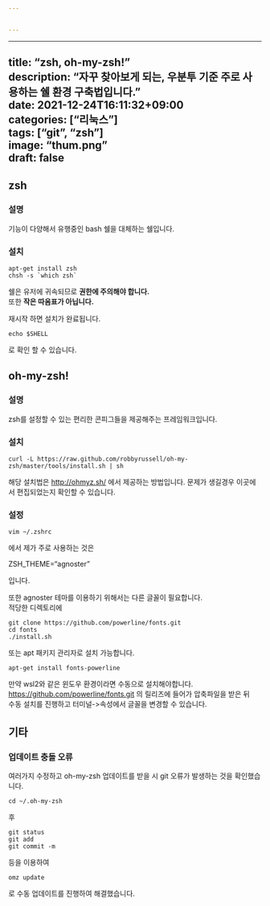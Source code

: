 ```yaml
---


---
```


<hr>
<h2 id="title-zsh-oh-my-zshdescription-자꾸-찾아보게-되는-우분투-기준-주로-사용하는-쉘-환경-구축법입니다.date-2021-12-24t1611320900categories-리눅스tags-git-zshimage-thum.pngdraft-false">title: “zsh, oh-my-zsh!”<br>
description: “자꾸 찾아보게 되는, 우분투 기준 주로 사용하는 쉘 환경 구축법입니다.”<br>
date: 2021-12-24T16:11:32+09:00<br>
categories: [“리눅스”]<br>
tags: [“git”, “zsh”]<br>
image: “thum.png”<br>
draft: false</h2>
<h2 id="zsh">zsh</h2>
<h3 id="설명">설명</h3>
<p>기능이 다양해서 유행중인 bash 쉘을 대체하는 쉘입니다.</p>
<h3 id="설치">설치</h3>
<pre class=" language-bash"><code class="prism  language-bash"><span class="token function">apt-get</span> <span class="token function">install</span> zsh
chsh -s <span class="token variable"><span class="token variable">`</span><span class="token function">which</span> zsh<span class="token variable">`</span></span>
</code></pre>
<p>쉘은 유저에 귀속되므로 <strong>권한에 주의해야 합니다.</strong><br>
또한 <strong>작은 따옴표가 아닙니다.</strong></p>
<p>재시작 하면 설치가 완료됩니다.</p>
<pre class=" language-bash"><code class="prism  language-bash"><span class="token keyword">echo</span> <span class="token variable">$SHELL</span>
</code></pre>
<p>로 확인 할 수 있습니다.</p>
<h2 id="oh-my-zsh">oh-my-zsh!</h2>
<h3 id="설명-1">설명</h3>
<p>zsh를 설정할 수 있는 편리한 콘피그들을 제공해주는 프레임워크입니다.</p>
<h3 id="설치-1">설치</h3>
<pre class=" language-bash"><code class="prism  language-bash">curl -L https://raw.github.com/robbyrussell/oh-my-zsh/master/tools/install.sh <span class="token operator">|</span> sh
</code></pre>
<p>해당 설치법은 <a href="http://ohmyz.sh/">http://ohmyz.sh/</a> 에서 제공하는 방법입니다. 문제가 생길경우 이곳에서 편집되었는지 확인할 수 있습니다.</p>
<h3 id="설정">설정</h3>
<pre class=" language-bash"><code class="prism  language-bash">vim ~/.zshrc
</code></pre>
<p>에서 제가 주로 사용하는 것은</p>
<p>ZSH_THEME=“agnoster”</p>
<p>입니다.</p>
<p>또한 agnoster 테마를 이용하기 위해서는 다른 글꼴이 필요합니다.<br>
적당한 디렉토리에</p>
<pre class=" language-bash"><code class="prism  language-bash"><span class="token function">git</span> clone https://github.com/powerline/fonts.git
<span class="token function">cd</span> fonts
./install.sh
</code></pre>
<p>또는 apt 패키지 관리자로 설치 가능합니다.</p>
<pre class=" language-bash"><code class="prism  language-bash"><span class="token function">apt-get</span> <span class="token function">install</span> fonts-powerline
</code></pre>
<p>만약 wsl2와 같은 윈도우 환경이라면 수동으로 설치해야합니다.<br>
<a href="https://github.com/powerline/fonts.git">https://github.com/powerline/fonts.git</a> 의 릴리즈에 들어가 압축파일을 받은 뒤<br>
수동 설치를 진행하고 터미널-&gt;속성에서 글꼴을 변경할 수 있습니다.</p>
<h2 id="기타">기타</h2>
<h3 id="업데이트-충돌-오류">업데이트 충돌 오류</h3>
<p>여러가지 수정하고 oh-my-zsh 업데이트를 받을 시 git 오류가 발생하는 것을 확인했습니다.</p>
<pre class=" language-bash"><code class="prism  language-bash"><span class="token function">cd</span> ~/.oh-my-zsh
</code></pre>
<p>후</p>
<pre class=" language-bash"><code class="prism  language-bash"><span class="token function">git</span> status
<span class="token function">git</span> add
<span class="token function">git</span> commit -m
</code></pre>
<p>등을 이용하여</p>
<pre class=" language-bash"><code class="prism  language-bash">omz update
</code></pre>
<p>로 수동 업데이트를 진행하여 해결했습니다.</p>

